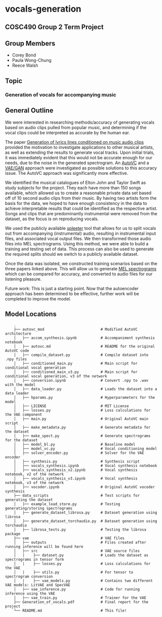 # vocals-generation

## COSC490 Group 2 Term Project

## Group Members

- Corey Bond
- Paula Wong-Chung
- Reece Walsh

## Topic

### Generation of vocals for accompanying music

## General Outline

We were interested in researching methods/accuracy of generating vocals based on audio clips pulled from popular music, and determining if the vocal clips could be interpreted as accurate by the human ear.

The paper [Generation of lyrics lines conditioned on music audio clips](https://aclanthology.org/2020.nlp4musa-1.7.pdf) provided the motivation to investigate applications to other musical artists, as well as extending the results to generate vocal tracks. Upon initial trials, it was immediately evident that this would not be accurate enough for our needs, due to the noise in the generated spectrogram. An [AutoVC](http://proceedings.mlr.press/v97/qian19c/qian19c.pdf) and a [VAE/GAN](https://arxiv.org/pdf/1512.09300.pdf) approach were investigated as possible solutions to this accuracy issue. The AutoVC approach was significantly more effective.  

We identified the musical catalogues of Elton John and Taylor Swift as study subjects for the project. They each have more than 150 songs available, which allowed us to create a reasonable private data set based off of 10 second audio clips from their music. By having two artists form the basis for the data, we hoped to have enough consistency in the data to achieve interpretable results that could be identified as the respective artist. Songs and clips that are predominantly instrumental were removed from the dataset, as the focus is on reproducing vocals.  

We used the publicly available [spleeter](https://github.com/deezer/spleeter) tool that allows for us to split vocals out from accompanying (instrumental) audio, resulting in instrumental input files, and associated vocal output files. We then transformed those audio files into MEL spectrograms. Using this method, we were able to build a training and testing set of data. This process can also be used to generate the required splits should we switch to a publicly available dataset.  

Once the data was isolated, we constructed training scenarios based on the three papers linked above. This will allow us to generate [MEL spectrograms](https://towardsdatascience.com/learning-from-audio-the-mel-scale-mel-spectrograms-and-mel-frequency-cepstral-coefficients-f5752b6324a8) which can be compared for accuracy, and converted to audio files for our listening pleasure.

Future work: This is just a starting point. Now that the autoencoder approach has been determined to be effective, further work will be completed to improve the model.  

## Model Locations

```
    .
    ├── autovc_mod                          # Modified AutoVC architecture
    │   ├── accom_synthesis.ipynb           # Accompaniment synthesis notebook
    │   ├── autovc.md                       # README for the original AutoVC code
    │   ├── compile_dataset.py              # Compile dataset into .npy files
    │   ├── conditioned_main.py             # Main script for conditional vocal generation
    │   ├── conditioned_main_v3.py          # Main script for conditional vocal generation, v3 of the network
    │   ├── conversion.ipynb                # Convert .npy to .wav with the model
    │   ├── data_loader.py                  # Loads the dataset into a data loader
    │   ├── hparams.py                      # Hyperparameters for the model
    │   ├── LICENSE                         # MIT License
    │   ├── losses.py                       # Loss calculations for the VAE component
    │   ├── main.py                         # Original AutoVC main script
    │   ├── make_metadata.py                # Generate metadata for the dataset
    │   ├── make_spect.py                   # Generate spectrograms for the dataset
    │   ├── model_bl.py                     # Baseline model
    │   ├── model_vc.py                     # Vocal conditioning model
    │   ├── solver_encoder.py               # Solver for the VAE encoder
    │   ├── synthesis.py                    # Synthesis script
    │   ├── vocals_synthesis.ipynb          # Vocal synthesis notebook
    │   ├── vocals_synthesis_v2.ipynb       # Vocal synthesis notebook, v2 of the network
    │   ├── vocals_synthesis_v3.ipynb       # Vocal synthesis notebook, v3 of the network
    │   ├── vocoder.ipynb                   # Original AutoVC vocoder synthesis
    ├── data_scripts                        # Test scripts for generating the dataset
    │   ├── example_load_store.py           # Testing generating/storing spectrograms 
    │   ├── generate_dataset_librosa.py     # Dataset generation using librosa
    │   ├── generate_dataset_torchaudio.py  # Dataset generation using torchaudio
    │   ├── librosa_tests.py                # Testing the librosa package
    ├── vae                                 # VAE files
    │   ├── outputs                         # Files created after running inference will be found here
    │   ├── src                             # VAE source files
    │   |    ├── dataset.py                 # Loads the dataset as spectrograms in tensor form
    │   |    ├── losses.py                  # Loss calculations for the VAE
    │   |    ├── utils.py                   # For tensor to spectrogram conversion
    │   |    ├── vae_models.py              # Contains two different VAE models: LitVAE and SpecVAE
    │   ├── vae_inference.py                # Code for running inference using the VAE
    │   ├── vae_train.py                    # Trainer for the VAE
    ├── Generation_of_vocals.pdf            # Final report for the project
    └── README.md                           # This file!
```
